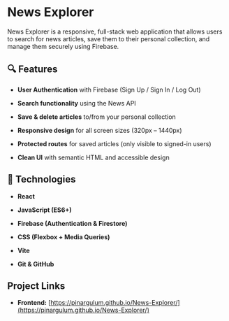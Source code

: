 # News Explorer

News Explorer is a responsive, full-stack web application that allows users to search for news articles, save them to their personal collection, and manage them securely using Firebase.

## 🔍 Features

- **User Authentication** with Firebase (Sign Up / Sign In / Log Out)

- **Search functionality** using the News API

- **Save & delete articles** to/from your personal collection

- **Responsive design** for all screen sizes (320px – 1440px)

- **Protected routes** for saved articles (only visible to signed-in users)

- **Clean UI** with semantic HTML and accessible design

## 🚀 Technologies

- **React**

- **JavaScript (ES6+)**

- **Firebase (Authentication & Firestore)**

- **CSS (Flexbox + Media Queries)**

- **Vite**
  
- **Git & GitHub**
## Project Links
- **Frontend:** [https://pinargulum.github.io/News-Explorer/](https://pinargulum.github.io/News-Explorer/)
